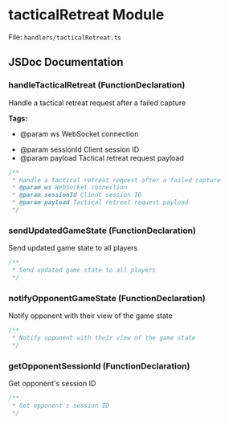 # tacticalRetreat Module

File: `handlers/tacticalRetreat.ts`

## JSDoc Documentation

### handleTacticalRetreat (FunctionDeclaration)

Handle a tactical retreat request after a failed capture

**Tags:**

- @param ws WebSocket connection
 * @param sessionId Client session ID
 * @param payload Tactical retreat request payload

```typescript
/**
 * Handle a tactical retreat request after a failed capture
 * @param ws WebSocket connection
 * @param sessionId Client session ID
 * @param payload Tactical retreat request payload
 */
```

### sendUpdatedGameState (FunctionDeclaration)

Send updated game state to all players

```typescript
/**
 * Send updated game state to all players
 */
```

### notifyOpponentGameState (FunctionDeclaration)

Notify opponent with their view of the game state

```typescript
/**
 * Notify opponent with their view of the game state
 */
```

### getOpponentSessionId (FunctionDeclaration)

Get opponent's session ID

```typescript
/**
 * Get opponent's session ID
 */
```

